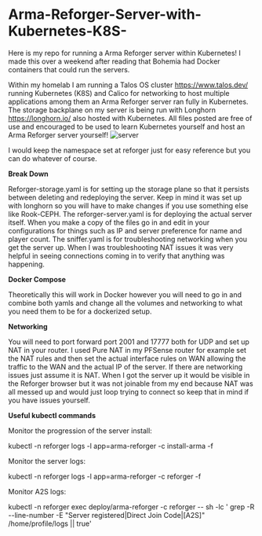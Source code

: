 # Arma-Reforger-Server-with-Kubernetes-K8S-

Here is my repo for running a Arma Reforger server within Kubernetes! I made this over a weekend after reading that Bohemia had Docker containers that could run the servers. 

Within my homelab I am running a Talos OS cluster https://www.talos.dev/ running Kubernetes (K8S) and Calico for networking to host multiple applications among them an Arma Reforger server ran fully in Kubernetes. The storage backplane on my server is being run with Longhorn https://longhorn.io/ also hosted with Kubernetes. All files posted are free of use and encouraged to be used to learn Kubernetes yourself and host an Arma Reforger server yourself!
![server](https://github.com/user-attachments/assets/e74c10e8-3963-4495-83db-14d6880d14db)

I would keep the namespace set at reforger just for easy reference but you can do whatever of course.

**Break Down**

Reforger-storage.yaml is for setting up the storage plane so that it persists between deleting and redeploying the server. Keep in mind it was set up with longhorn so you will have to make changes if you use something else like Rook-CEPH. The reforger-server.yaml is for deploying the actual server itself. When you make a copy of the files go in and edit in your configurations for things such as IP and server preference for name and player count. The sniffer.yaml is for troubleshooting networking when you get the server up. When I was troubleshooting NAT issues it was very helpful in seeing connections coming in to verify that anything was happening. 

**Docker Compose** 

Theoretically this will work in Docker however you will need to go in and combine both yamls and change all the volumes and networking to what you need them to be for a dockerized setup.

**Networking**

You will need to port forward port 2001 and 17777 both for UDP and set up NAT in your router. I used Pure NAT in my PFSense router for example set the NAT rules and then set the actual interface rules on WAN allowing the traffic to the WAN and the actual IP of the server. If there are networking issues just assume it is NAT. When I got the server up it would be visible in the Reforger browser but it was not joinable from my end because NAT was all messed up and would just loop trying to connect so keep that in mind if you have issues yourself.  

**Useful kubectl commands** 

Monitor the progression of the server install: 

kubectl -n reforger logs -l app=arma-reforger -c install-arma -f

Monitor the server logs:

kubectl -n reforger logs -l app=arma-reforger -c reforger -f

Monitor A2S logs: 

kubectl -n reforger exec deploy/arma-reforger -c reforger -- sh -lc ' 
grep -R --line-number -E "Server registered|Direct Join Code|\[A2S\]" /home/profile/logs || true'
